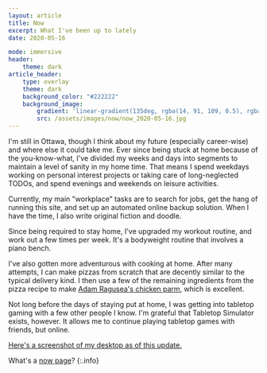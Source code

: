 ```yaml
---
layout: article
title: Now
excerpt: What I've been up to lately
date: 2020-05-16

mode: immersive
header:
    theme: dark
article_header:
    type: overlay
    theme: dark
    background_color: "#222222"
    background_image:
        gradient: 'linear-gradient(135deg, rgba(14, 91, 109, 0.5), rgba(35, 11, 55, 0.5))'
        src: /assets/images/now/now_2020-05-16.jpg
---
```


I'm still in Ottawa, though I think about my future (especially career-wise) and where else it could take me. Ever since being stuck at home because of the you-know-what, I've divided my weeks and days into segments to maintain a level of sanity in my home time. That means I spend weekdays working on personal interest projects or taking care of long-neglected TODOs, and spend evenings and weekends on leisure activities.

Currently, my main "workplace" tasks are to search for jobs, get the hang of running this site, and set up an automated online backup solution. When I have the time, I also write original fiction and doodle.

Since being required to stay home, I've upgraded my workout routine, and work out a few times per week. It's a bodyweight routine that involves a piano bench.

I've also gotten more adventurous with cooking at home. After many attempts, I can make pizzas from scratch that are decently similar to the typical delivery kind. I then use a few of the remaining ingredients from the pizza recipe to make [Adam Ragusea's chicken parm](https://www.youtube.com/watch?v=p-LY9b1u_io), which is excellent.

Not long before the days of staying put at home, I was getting into tabletop gaming with a few other people I know. I'm grateful that Tabletop Simulator exists, however. It allows me to continue playing tabletop games with friends, but online.

[Here's a screenshot of my desktop as of this update.](/assets/images/now/screen_2020-05-16.png)

What's a [now page](https://nownownow.com/about)?
{:.info}